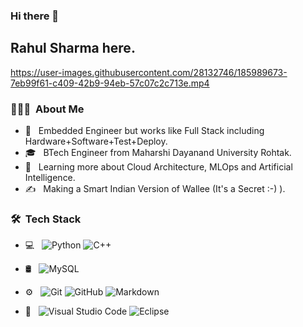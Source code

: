 ### Hi there 👋

<h2> Rahul Sharma here.</h2>


https://user-images.githubusercontent.com/28132746/185989673-7eb99f61-c409-42b9-94eb-57c07c2c713e.mp4




<h3> 👨🏻‍💻 &nbsp;About Me </h3>

- 🤔 &nbsp; Embedded Engineer but works like Full Stack including Hardware+Software+Test+Deploy.
- 🎓 &nbsp; BTech Engineer from Maharshi Dayanand University Rohtak.
- 🌱 &nbsp; Learning more about Cloud Architecture, MLOps and Artificial Intelligence.
- ✍️ &nbsp; Making a Smart Indian Version of Wallee (It's a Secret :-) ).

<h3> 🛠 &nbsp;Tech Stack</h3>

- 💻 &nbsp;
  ![Python](https://img.shields.io/badge/-Python-333333?style=flat&logo=python)
  ![C++](https://img.shields.io/badge/-C++-333333?style=flat&logo=C%2B%2B&logoColor=00599C)
  
- 🛢 &nbsp;
  ![MySQL](https://img.shields.io/badge/-MySQL-333333?style=flat&logo=mysql)
  
- ⚙️ &nbsp;
  ![Git](https://img.shields.io/badge/-Git-333333?style=flat&logo=git)
  ![GitHub](https://img.shields.io/badge/-GitHub-333333?style=flat&logo=github)
  ![Markdown](https://img.shields.io/badge/-Markdown-333333?style=flat&logo=markdown)
  
- 🔧 &nbsp;
  ![Visual Studio Code](https://img.shields.io/badge/-Visual%20Studio%20Code-333333?style=flat&logo=visual-studio-code&logoColor=007ACC)
  ![Eclipse](https://img.shields.io/badge/-Eclipse-333333?style=flat&logo=eclipse-ide&logoColor=2C2255)
  
<br/>

